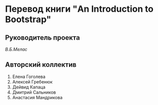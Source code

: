 # Перевод книги "An Introduction to Bootstrap"

## Руководитель проекта
_В.Б.Мелас_

## Авторский коллектив
1. Елена Гоголева
2. Алексей Гребенюк
3. Дейвид Капаца
4. Дмитрий Сальников
5. Анастасия Мандрикова
 
